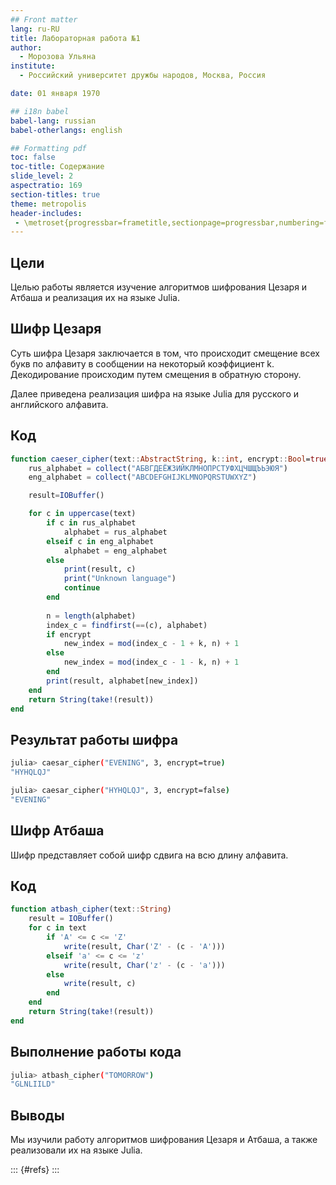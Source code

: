 ```yaml
---
## Front matter
lang: ru-RU
title: Лабораторная работа №1
author:
  - Морозова Ульяна
institute:
  - Российский университет дружбы народов, Москва, Россия

date: 01 января 1970

## i18n babel
babel-lang: russian
babel-otherlangs: english

## Formatting pdf
toc: false
toc-title: Содержание
slide_level: 2
aspectratio: 169
section-titles: true
theme: metropolis
header-includes:
 - \metroset{progressbar=frametitle,sectionpage=progressbar,numbering=fraction}
---
```


## Цели

Целью работы является изучение алгоритмов шифрования Цезаря и Атбаша и реализация их на языке Julia.

## Шифр Цезаря

Суть шифра Цезаря заключается в том, что происходит смещение всех букв по алфавиту в сообщении на некоторый коэффициент k. Декодирование происходим путем смещения в обратную сторону.

Далее приведена реализация шифра на языке Julia для русского и английского алфавита.

## Код


```julia
function caeser_cipher(text::AbstractString, k::int, encrypt::Bool=true)
    rus_alphabet = collect("АБВГДЕЁЖЗИЙКЛМНОПРСТУФХЦЧШЩЪЬЭЮЯ")
    eng_alphabet = collect("ABCDEFGHIJKLMNOPQRSTUWXYZ")

    result=IOBuffer()

    for c in uppercase(text)
        if c in rus_alphabet
            alphabet = rus_alphabet
        elseif c in eng_alphabet
            alphabet = eng_alphabet
        else
            print(result, c)
            print("Unknown language")
            continue
        end
        
        n = length(alphabet)
        index_c = findfirst(==(c), alphabet)
        if encrypt
            new_index = mod(index_c - 1 + k, n) + 1
        else
            new_index = mod(index_c - 1 - k, n) + 1
        end
        print(result, alphabet[new_index])
    end
    return String(take!(result))
end
```

## Результат работы шифра

```bash
julia> caesar_cipher("EVENING", 3, encrypt=true)
"HYHQLQJ"
``` 
```bash
julia> caesar_cipher("HYHQLQJ", 3, encrypt=false)
"EVENING"
```

## Шифр Атбаша

Шифр представляет собой шифр сдвига на всю длину алфавита.

## Код

```julia
function atbash_cipher(text::String)
    result = IOBuffer()
    for c in text
        if 'A' <= c <= 'Z'
            write(result, Char('Z' - (c - 'A')))
        elseif 'a' <= c <= 'z'
            write(result, Char('z' - (c - 'a')))
        else
            write(result, c)
        end
    end
    return String(take!(result))
end
```

## Выполнение работы кода

```bash
julia> atbash_cipher("TOMORROW")
"GLNLIILD"
```

## Выводы

Мы изучили работу алгоритмов шифрования Цезаря и Атбаша, а также реализовали их на языке Julia.


::: {#refs}
:::